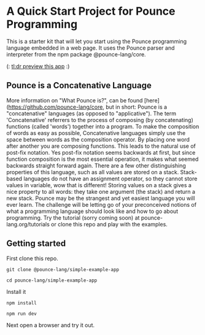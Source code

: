 # A Quick Start Project for Pounce Programming
This is a starter kit that will let you start using the Pounce programming language embedded in a web page.
It uses the Pounce parser and interpreter from the npm package @pounce-lang/core.

(: [tl:dr preview this app](https://pounce-lang.github.io/simple-example-app/public/) :)

## Pounce is a Concatenative Language
More information on "What Pounce is?", can be found [here](https://github.com/pounce-lang/core, but in short: Pounce is a "concatenative" languages (as opposed to "applicative"). The term 'Concatenative' referrers to the process of composing (by concatenating) functions (called 'words') together into a program. To make the composition of words as easy as possible, Concatenative languages simply use the space between words as the composition operator. By placing one word after another you are composing functions. This leads to the natural use of post-fix notation. Yes post-fix notation seems backwards at first, but since function composition is the most essential operation, it makes what seemed backwards straight forward again. There are a few other distinguishing properties of this language, such as all values are stored on a stack. Stack-based languages do not have an assignment operator, so they cannot store values in variable, wow that is different! Storing values on a stack gives a nice property to all words: they take one argument (the stack) and return a new stack. Pounce may be the strangest and yet easiest language you will ever learn. The challenge will be letting go of your preconceived notions of what a programming language should look like and how to go about programming. Try the tutorial (sorry coming soon) at pounce-lang.org/tutorials or clone this repo and play with the examples.

## Getting started
First clone this repo.
``` shell
git clone @pounce-lang/simple-example-app
```

``` shell
cd pounce-lang/simple-example-app
```
Install it
``` shell
npm install
```

``` shell
npm run dev
```

Next open a browser and try it out.
